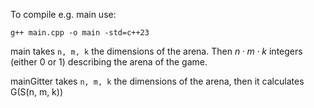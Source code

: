 To compile e.g. main use:

`g++ main.cpp -o main -std=c++23`

main takes `n, m, k` the dimensions of the arena. Then $n \cdot m \cdot k$ integers (either 0 or 1) describing the arena of the game.

mainGitter takes `n, m, k` the dimensions of the arena, then it calculates G(S(n, m, k))

